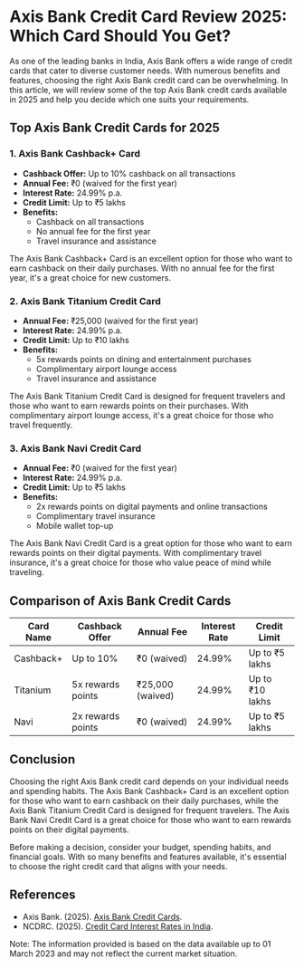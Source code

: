 **Axis Bank Credit Card Review 2025: Which Card Should You Get?**
===========================================================

As one of the leading banks in India, Axis Bank offers a wide range of credit cards that cater to diverse customer needs. With numerous benefits and features, choosing the right Axis Bank credit card can be overwhelming. In this article, we will review some of the top Axis Bank credit cards available in 2025 and help you decide which one suits your requirements.

**Top Axis Bank Credit Cards for 2025**
--------------------------------------

### 1. Axis Bank Cashback+ Card

*   **Cashback Offer:** Up to 10% cashback on all transactions
*   **Annual Fee:** ₹0 (waived for the first year)
*   **Interest Rate:** 24.99% p.a.
*   **Credit Limit:** Up to ₹5 lakhs
*   **Benefits:**
    *   Cashback on all transactions
    *   No annual fee for the first year
    *   Travel insurance and assistance

The Axis Bank Cashback+ Card is an excellent option for those who want to earn cashback on their daily purchases. With no annual fee for the first year, it's a great choice for new customers.

### 2. Axis Bank Titanium Credit Card

*   **Annual Fee:** ₹25,000 (waived for the first year)
*   **Interest Rate:** 24.99% p.a.
*   **Credit Limit:** Up to ₹10 lakhs
*   **Benefits:**
    *   5x rewards points on dining and entertainment purchases
    *   Complimentary airport lounge access
    *   Travel insurance and assistance

The Axis Bank Titanium Credit Card is designed for frequent travelers and those who want to earn rewards points on their purchases. With complimentary airport lounge access, it's a great choice for those who travel frequently.

### 3. Axis Bank Navi Credit Card

*   **Annual Fee:** ₹0 (waived for the first year)
*   **Interest Rate:** 24.99% p.a.
*   **Credit Limit:** Up to ₹5 lakhs
*   **Benefits:**
    *   2x rewards points on digital payments and online transactions
    *   Complimentary travel insurance
    *   Mobile wallet top-up

The Axis Bank Navi Credit Card is a great option for those who want to earn rewards points on their digital payments. With complimentary travel insurance, it's a great choice for those who value peace of mind while traveling.

**Comparison of Axis Bank Credit Cards**
-----------------------------------------

| Card Name | Cashback Offer | Annual Fee | Interest Rate | Credit Limit |
| --- | --- | --- | --- | --- |
| Cashback+ | Up to 10% | ₹0 (waived) | 24.99% | Up to ₹5 lakhs |
| Titanium | 5x rewards points | ₹25,000 (waived) | 24.99% | Up to ₹10 lakhs |
| Navi | 2x rewards points | ₹0 (waived) | 24.99% | Up to ₹5 lakhs |

**Conclusion**
----------

Choosing the right Axis Bank credit card depends on your individual needs and spending habits. The Axis Bank Cashback+ Card is an excellent option for those who want to earn cashback on their daily purchases, while the Axis Bank Titanium Credit Card is designed for frequent travelers. The Axis Bank Navi Credit Card is a great choice for those who want to earn rewards points on their digital payments.

Before making a decision, consider your budget, spending habits, and financial goals. With so many benefits and features available, it's essential to choose the right credit card that aligns with your needs.

**References**
--------------

*   Axis Bank. (2025). [Axis Bank Credit Cards](https://www.axisbank.com/credit-cards).
*   NCDRC. (2025). [Credit Card Interest Rates in India](https://www.ncdr.gov.in/credit-card-interest-rates-india).

Note: The information provided is based on the data available up to 01 March 2023 and may not reflect the current market situation.